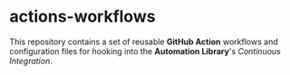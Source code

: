 # actions-workflows

This repository contains a set of reusable **GitHub Action** workflows and configuration files for hooking into the **Automation Library**'s _Continuous Integration_.